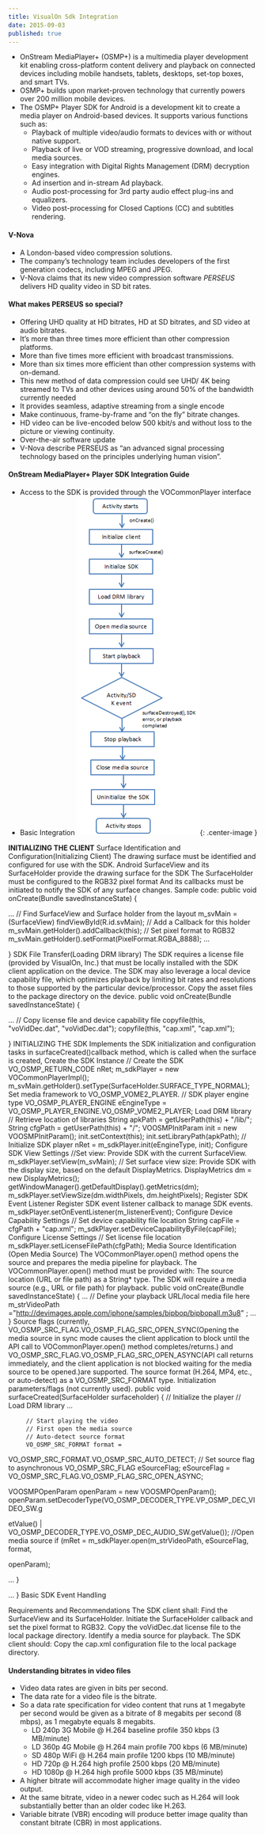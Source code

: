 ```yaml
---
title: VisualOn Sdk Integration
date: 2015-09-03
published: true
---
```


  * OnStream MediaPlayer+ (OSMP+) is a multimedia player development kit enabling cross-platform content delivery and playback on connected devices including mobile handsets, tablets, desktops, set-top boxes, and smart TVs.
  * OSMP+ builds upon market-proven technology that currently powers over 200 million mobile devices.
  * The OSMP+ Player SDK for Android is a development kit to create a media player on Android-based devices. It supports various functions   such as:
    * Playback of multiple video/audio formats to devices with or without native support.
    * Playback of live or VOD streaming, progressive download, and local media sources.
    * Easy integration with Digital Rights Management (DRM) decryption engines.
    * Ad insertion and in-stream Ad playback.
    * Audio post-processing for 3rd party audio effect plug-ins and equalizers.
    * Video post-processing for Closed Captions (CC) and subtitles rendering.

#### V-Nova
  * A London-based video compression solutions.
  * The company’s technology team includes developers of the first generation codecs, including MPEG and JPEG.
  * V-Nova claims that its new video compression software *PERSEUS* delivers HD quality video in SD bit rates.

#### What makes PERSEUS so special?
  * Offering UHD quality at HD bitrates, HD at SD bitrates, and SD video at audio bitrates.
  * It’s more than three times more efficient than other compression platforms.
  * More than five times more efficient with broadcast transmissions.
  * More than six times more efficient than other compression systems with on-demand.
  * This new method of data compression could see UHD/ 4K being streamed to TVs and other devices using around 50% of the bandwidth currently needed
  * It provides seamless, adaptive streaming from a single encode
  * Make continuous, frame-by-frame and “on the fly” bitrate changes.
  * HD video can be live-encoded below 500 kbit/s and without loss to the picture or viewing continuity.
  * Over-the-air software update
  * V-Nova describe PERSEUS as “an advanced signal processing technology based on the principles underlying human vision”.

#### OnStream MediaPlayer+ Player SDK Integration Guide
  * Access to the SDK is provided through the VOCommonPlayer interface
  * Basic Integration
  ![](/public/images/visualonsdkflow.png){: .center-image }

  **INITIALIZING THE CLIENT**
Surface Identification and Configuration(Initializing Client)
The drawing surface must be identified and configured for use with the SDK.
Android SurfaceView and its SurfaceHolder provide the drawing surface for the SDK
The SurfaceHolder must be configured to the RGB32 pixel format
And its callbacks must be initiated to notify the SDK of any surface changes.
Sample code:
public void onCreate(Bundle savedInstanceState) {

...
// Find SurfaceView and Surface holder from the layout                                                                         m_svMain = (SurfaceView) findViewById(R.id.svMain);
// Add a Callback for this holder                                                               m_svMain.getHolder().addCallback(this);
// Set pixel format to RGB32                                                  m_svMain.getHolder().setFormat(PixelFormat.RGBA_8888); ...

}
SDK File Transfer(Loading DRM library)
The SDK requires a license file (provided by VisualOn, Inc.) that must be locally installed with the SDK client application on the device.
The SDK may also leverage a local device capability file, which optimizes playback by limiting bit rates and resolutions to those supported by the particular device/processor.
Copy the asset files to the package directory on the device.
public void onCreate(Bundle savedInstanceState) {

...
// Copy license file and device capability file                                                                   copyfile(this, "voVidDec.dat", "voVidDec.dat");                                                                   copyfile(this, "cap.xml", "cap.xml");

}
INITIALIZING THE SDK
Implements the SDK initialization and configuration tasks in surfaceCreated()callback method, which is called when the surface is created,
 Create the SDK Instance
// Create the SDK
VO_OSMP_RETURN_CODE nRet;                                                                                                                                                                          m_sdkPlayer = new VOCommonPlayerImpl();                                                          m_svMain.getHolder().setType(SurfaceHolder.SURFACE_TYPE_NORMAL);
Set media framework to VO_OSMP_VOME2_PLAYER.                                                                                                                                                                                                      // SDK player engine type
VO_OSMP_PLAYER_ENGINE eEngineType = VO_OSMP_PLAYER_ENGINE.VO_OSMP_VOME2_PLAYER;
Load DRM library
// Retrieve location of libraries
String apkPath = getUserPath(this) + "/lib/";
String cfgPath = getUserPath(this) + "/";
VOOSMPInitParam init = new VOOSMPInitParam();
init.setContext(this);
init.setLibraryPath(apkPath);
// Initialize SDK player
         nRet = m_sdkPlayer.init(eEngineType, init);
Configure SDK View Settings
 //Set view: Provide SDK with the current SurfaceView.
m_sdkPlayer.setView(m_svMain);
// Set surface view size:  Provide SDK with the display size, based on the default DisplayMetrics.
DisplayMetrics dm = new DisplayMetrics();
getWindowManager().getDefaultDisplay().getMetrics(dm);
m_sdkPlayer.setViewSize(dm.widthPixels, dm.heightPixels);
Register SDK Event Listener
Register SDK event listener callback to manage SDK events.
m_sdkPlayer.setOnEventListener(m_listenerEvent);
Configure Device Capability Settings
// Set device capability file location
String capFile = cfgPath + "cap.xml";
m_sdkPlayer.setDeviceCapabilityByFile(capFile);
Configure License Settings
// Set license file location
m_sdkPlayer.setLicenseFilePath(cfgPath);
Media Source Identification (Open Media Source)
The VOCommonPlayer.open() method opens the source and prepares the media pipeline for playback. The VOCommonPlayer.open() method must be provided with:
The source location (URL or file path) as a String* type.
The SDK will require a media source (e.g., URL or file path) for playback.                                                  public void onCreate(Bundle savedInstanceState) {          ...
         // Define your playback URL/local media file here
         m_strVideoPath ="http://devimages.apple.com/iphone/samples/bipbop/bipbopall.m3u8" ; ... }
Source flags (currently, VO_OSMP_SRC_FLAG.VO_OSMP_FLAG_SRC_OPEN_SYNC(Opening the media source in sync mode causes the client application to block until the API call to VOCommonPlayer.open() method completes/returns.) and VO_OSMP_SRC_FLAG.VO_OSMP_FLAG_SRC_OPEN_ASYNC(API call returns immediately, and the client application is not blocked waiting for the media source to be opened.)are supported.
The source format (H.264, MP4, etc., or auto-detect) as a VO_OSMP_SRC_FORMAT type.
Initialization parameters/flags (not currently used).
public void surfaceCreated(SurfaceHolder surfaceholder) { // Initialize the player
// Load DRM library
...


         // Start playing the video
         // First open the media source
         // Auto-detect source format
         VO_OSMP_SRC_FORMAT format =

VO_OSMP_SRC_FORMAT.VO_OSMP_SRC_AUTO_DETECT;
// Set source flag to asynchronous
VO_OSMP_SRC_FLAG eSourceFlag;
eSourceFlag = VO_OSMP_SRC_FLAG.VO_OSMP_FLAG_SRC_OPEN_ASYNC;

VOOSMPOpenParam openParam = new VOOSMPOpenParam(); openParam.setDecoderType(VO_OSMP_DECODER_TYPE.VP_OSMP_DEC_VIDEO_SW.g

etValue() | VO_OSMP_DECODER_TYPE.VO_OSMP_DEC_AUDIO_SW.getValue());
//Open media source
if (mRet = m_sdkPlayer.open(m_strVideoPath, eSourceFlag, format,

openParam);

... }

... }
Basic SDK Event Handling

Requirements and Recommendations
The SDK client shall:
Find the SurfaceView and its SurfaceHolder.
Initiate the SurfaceHolder callback and set the pixel format to RGB32.
Copy the voVidDec.dat license file to the local package directory.
Identify a media source for playback.
The SDK client should:
Copy the cap.xml configuration file to the local package directory.




#### Understanding bitrates in video files
 * Video data rates are given in bits per second.
 * The data rate for a video file is the bitrate.
 * So a data rate specification for video content that runs at 1 megabyte per second would be given as a bitrate of 8 megabits per second (8 mbps), as 1 megabyte equals 8 megabits.
   * LD 240p 3G Mobile @ H.264 baseline profile 350 kbps (3 MB/minute)
   * LD 360p 4G Mobile @ H.264 main profile 700 kbps (6 MB/minute)
   * SD 480p WiFi @ H.264 main profile 1200 kbps (10 MB/minute)
   * HD 720p @ H.264 high profile 2500 kbps (20 MB/minute)
   * HD 1080p @ H.264 high profile 5000 kbps (35 MB/minute)
 * A higher bitrate will accommodate higher image quality in the video output.
 * At the same bitrate, video in a newer codec such as H.264 will look substantially better than an older codec like H.263.
 * Variable bitrate (VBR) encoding will produce better image quality than constant bitrate (CBR) in most applications.
